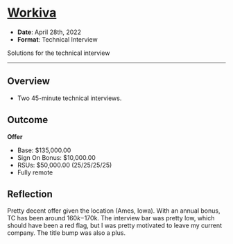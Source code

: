 # [Workiva](https://www.workiva.com)

* **Date**: April 28th, 2022
* **Format**: Technical Interview

Solutions for the technical interview

---

## Overview

* Two 45-minute technical interviews.

## Outcome

**Offer**
* Base: $135,000.00
* Sign On Bonus: $10,000.00
* RSUs: $50,000.00 (25/25/25/25)
* Fully remote

## Reflection

Pretty decent offer given the location (Ames, Iowa). With an annual bonus, TC has been around $160k-$170k. The interview bar was pretty low, which should have been a red flag, but I was pretty motivated to leave my current company. The title bump was also a plus.
